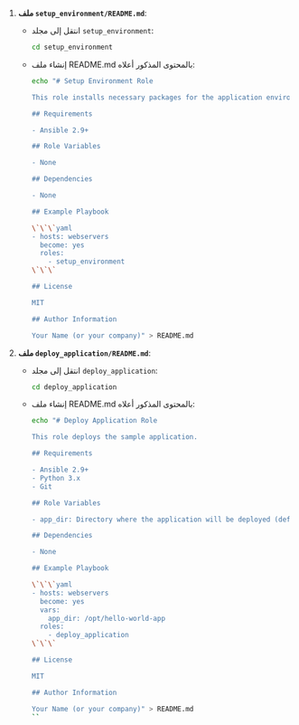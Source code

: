 
1. **ملف `setup_environment/README.md`**:
   - انتقل إلى مجلد `setup_environment`:
     ```bash
     cd setup_environment
     ```
   - إنشاء ملف README.md بالمحتوى المذكور أعلاه:
     ```bash
     echo "# Setup Environment Role

     This role installs necessary packages for the application environment.

     ## Requirements

     - Ansible 2.9+

     ## Role Variables

     - None

     ## Dependencies

     - None

     ## Example Playbook

     \`\`\`yaml
     - hosts: webservers
       become: yes
       roles:
         - setup_environment
     \`\`\`

     ## License

     MIT

     ## Author Information

     Your Name (or your company)" > README.md
     ```

2. **ملف `deploy_application/README.md`**:
   - انتقل إلى مجلد `deploy_application`:
     ```bash
     cd deploy_application
     ```
   - إنشاء ملف README.md بالمحتوى المذكور أعلاه:
     ```bash
     echo "# Deploy Application Role

     This role deploys the sample application.

     ## Requirements

     - Ansible 2.9+
     - Python 3.x
     - Git

     ## Role Variables

     - app_dir: Directory where the application will be deployed (default: /opt/hello-world-app)

     ## Dependencies

     - None

     ## Example Playbook

     \`\`\`yaml
     - hosts: webservers
       become: yes
       vars:
         app_dir: /opt/hello-world-app
       roles:
         - deploy_application
     \`\`\`

     ## License

     MIT

     ## Author Information

     Your Name (or your company)" > README.md
     ``
